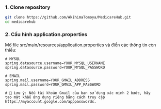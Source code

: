 ### 1. Clone repository

```bash
git clone https://github.com/AkihimaTomoya/MedicareHub.git
cd medicarehub


```
### 2. Cấu hình application.properties
Mở file src/main/resources/application.properties và điền các thông tin còn thiếu:

```properties
# MYSQL
spring.datasource.username=YOUR_MYSQL_USERNAME
spring.datasource.password=YOUR_MYSQL_PASSWORD

# EMAIL
spring.mail.username=YOUR_GMAIL_ADDRESS
spring.mail.password=YOUR_GMAIL_APP_PASSWORD

# 📌 Lưu ý: Nếu tài khoản Gmail của bạn sử dụng xác minh 2 bước, hãy tạo mật khẩu ứng dụng riêng bằng cách truy cập https://myaccount.google.com/apppasswords.

